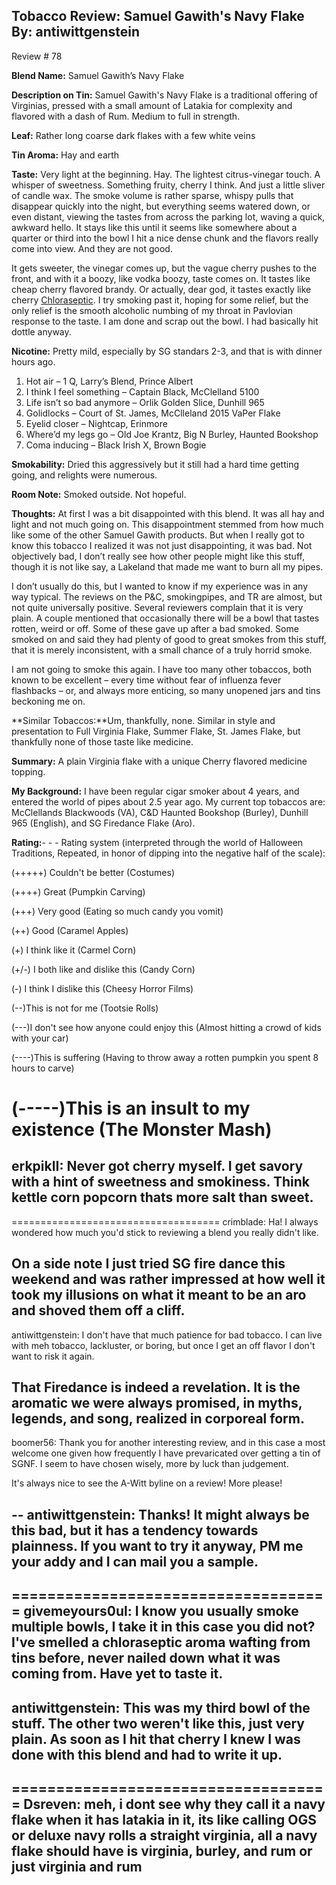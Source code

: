 Tobacco Review: Samuel Gawith's Navy Flake
By: antiwittgenstein
---
Review # 78

**Blend Name:** Samuel Gawith’s Navy Flake
 
**Description on Tin:** Samuel Gawith's Navy Flake is a traditional offering of Virginias, pressed with a small amount of Latakia for complexity and flavored with a dash of Rum. Medium to full in strength.

**Leaf:** Rather long coarse dark flakes with a few white veins
 
**Tin Aroma:** Hay and earth

**Taste:** Very light at the beginning. Hay. The lightest citrus-vinegar touch. A whisper of sweetness.  Something fruity, cherry I think. And just a little sliver of candle wax. The smoke volume is rather sparse, whispy pulls that disappear quickly into the night, but everything seems watered down, or even distant, viewing the tastes from across the parking lot, waving a quick, awkward hello. It stays like this until it seems like somewhere about a quarter or third into the bowl I hit a nice dense chunk and the flavors really come into view. And they are not good.

It gets sweeter, the vinegar comes up, but the vague cherry pushes to the front, and with it a boozy, like vodka boozy, taste comes on. It tastes like cheap cherry flavored brandy. Or actually, dear god, it tastes exactly like cherry [Chloraseptic]( http://www.chloraseptic.com/). I try smoking past it, hoping for some relief, but the only relief is the smooth alcoholic numbing of my throat in Pavlovian response to the taste. I am done and scrap out the bowl. I had basically hit dottle anyway.

**Nicotine:** Pretty mild, especially by SG standars 2-3, and that is with dinner hours ago.

1.	Hot air – 1 Q, Larry’s Blend, Prince Albert
2.	I think I feel something – Captain Black, McClelland 5100
3.	Life isn’t so bad anymore – Orlik Golden Slice, Dunhill 965
4.	Golidlocks – Court of St. James, McClleland 2015 VaPer Flake
5.	Eyelid closer – Nightcap, Erinmore
6.	Where’d my legs go – Old Joe Krantz, Big N Burley, Haunted Bookshop
7.	Coma inducing – Black Irish X, Brown Bogie


**Smokability:** Dried this aggressively but it still had a hard time getting going, and relights were numerous.
 
**Room Note:** Smoked outside. Not hopeful.

**Thoughts:** At first I was a bit disappointed with this blend. It was all hay and light and not much going on. This disappointment stemmed from how much like some of the other Samuel Gawith products. But when I really got to know this tobacco I realized it was not just disappointing, it was bad. Not objectively bad, I don’t really see how other people might like this stuff, though it is not like say, a Lakeland that made me want to burn all my pipes.

I don’t usually do this, but I wanted to know if my experience was in any way typical. The reviews on the P&C, smokingpipes, and TR are almost, but not quite universally positive. Several reviewers complain that it is very plain. A couple mentioned that occasionally there will be a bowl that tastes rotten, weird or off. Some of these gave up after a bad smoked. Some smoked on and said they had plenty of good to great smokes from this stuff, that it is merely inconsistent, with a small chance of a truly horrid smoke.

I am not going to smoke this again. I have too many other tobaccos, both known to be excellent – every time without fear of influenza fever flashbacks – or, and always more enticing, so many unopened jars and tins beckoning me on. 
 
**Similar Tobaccos:**Um, thankfully, none. Similar in style and presentation to Full Virginia Flake, Summer Flake, St. James Flake, but thankfully none of those taste like medicine.
 
**Summary:** A plain Virginia flake with a unique Cherry flavored medicine topping.

**My Background:** I have been regular cigar smoker about 4 years, and entered the world of pipes about 2.5 year ago. My current top tobaccos are: McClellands Blackwoods (VA), C&D Haunted Bookshop (Burley), Dunhill 965 (English), and SG Firedance Flake (Aro).

**Rating:**- - - 
Rating system (interpreted through the world of Halloween Traditions, Repeated, in honor of dipping into the negative half of the scale):

(+++++) Couldn't be better (Costumes)

(++++) Great (Pumpkin Carving)

(+++) Very good (Eating so much candy you vomit)

(++) Good (Caramel Apples)

(+) I think like it (Carmel Corn)

(+/-) I both like and dislike this (Candy Corn)

(-) I think I dislike this (Cheesy Horror Films)

(--)This is not for me (Tootsie Rolls)

(---)I don't see how anyone could enjoy this (Almost hitting a crowd of kids with your car)

(----)This is suffering (Having to throw away a rotten pumpkin you spent 8 hours to carve)

(-----)This is an insult to my existence (The Monster Mash)
====================================
erkpikII: Never got cherry myself. I get savory with a hint of sweetness and smokiness. Think kettle corn popcorn thats more salt than sweet.
--
====================================
crimblade: Ha! I always wondered how much you'd stick to reviewing a blend you really didn't like. 

On a side note I just tried SG fire dance this weekend and was rather impressed at how well it took my illusions on what it meant to be an aro and shoved them off a cliff. 
--
antiwittgenstein: I don't have that much patience for bad tobacco. I can live with meh tobacco, lackluster, or boring, but once I get an off flavor I don't want to risk it again.

That Firedance is indeed a revelation. It is the aromatic we were always promised, in myths, legends, and song, realized in corporeal form.
--
boomer56: Thank you for another interesting review, and in this case a most welcome one given how frequently I have prevaricated over getting a tin of SGNF. I seem to have chosen wisely, more by luck than judgement.

It's always nice to see the A-Witt byline on a review! More please!


--
antiwittgenstein: Thanks! It might always be this bad, but it has a tendency towards plainness. If you want to try it anyway, PM me your addy and I can mail you a sample.
--
====================================
givemeyours0ul: I know you usually smoke multiple bowls, I take it in this case you did not? I've smelled a chloraseptic aroma wafting from tins before, never nailed down what it was coming from. Have yet to taste it.
--
antiwittgenstein: This was my third bowl of the stuff. The other two weren't like this, just very plain. As soon as I hit that cherry I knew I was done with this blend and had to write it up.
--
====================================
Dsreven: meh, i dont see why they call it a navy flake when it has latakia in it, its like calling OGS or deluxe navy rolls a straight virginia, all a navy flake should have is virginia, burley, and rum or just virginia and rum
--
